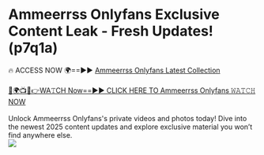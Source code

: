 # Ammeerrss Onlyfans Exclusive Content Leak - Fresh Updates! (p7q1a)

🔥 ACCESS NOW 🌍==►► <a href="https://tinyurl.com/kvy9nzfs" rel="nofollow">Ammeerrss Onlyfans Latest Collection</a>
<br><br>
[🔴🌍📺📱👉WA𝚃CH Now==►► CLICK HERE TO Ammeerrss Onlyfans 𝚆𝙰𝚃𝙲𝙷 NOW](https://tinyurl.com/kvy9nzfs)
<br><br>
Unlock Ammeerrss Onlyfans's private videos and photos today! Dive into the newest 2025 content updates and explore exclusive material you won’t find anywhere else.
<br>
<a href="https://tinyurl.com/kvy9nzfs" rel="nofollow" data-target="animated-image.originalLink"><img src="https://camo.githubusercontent.com/8a4f000d20f83aca3bf7ec5f350d767afa0574a8a352519fd8cfa583a6f93a33/68747470733a2f2f692e696d6775722e636f6d2f644a486b345a712e676966" data-canonical-src="https://i.imgur.com/dJHk4Zq.gif" style="max-width: 100%; display: inline-block;" data-target="animated-image.originalImage"></a>
<br>
